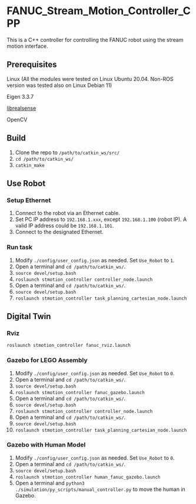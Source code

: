 # FANUC_Stream_Motion_Controller_CPP
This is a C++ controller for controlling the FANUC robot using the stream motion interface.

## Prerequisites
Linux (All the modules were tested on Linux Ubuntu 20.04. Non-ROS version was tested also on Linux Debian 11)

Eigen 3.3.7

[librealsense](https://github.com/IntelRealSense/librealsense/blob/master/doc/distribution_linux.md)

OpenCV

## Build
1. Clone the repo to `/path/to/catkin_ws/src/`
2. `cd /path/to/catkin_ws/`
3. `catkin_make`



## Use Robot
### Setup Ethernet
1. Connect to the robot via an Ethernet cable.
2. Set PC IP address to `192.168.1.xxx`, except `192.168.1.100` (robot IP). A valid IP address could be `192.168.1.101`. 
3. Connect to the designated Ethernet.

### Run task
1. Modify `./config/user_config.json` as needed. Set `Use_Robot` to `1`.
2. Open a terminal and `cd /path/to/catkin_ws/`.
3. `source devel/setup.bash`
4. `roslaunch stmotion_controller controller_node.launch`
5. Open a terminal and `cd /path/to/catkin_ws/`.
6. `source devel/setup.bash`
7. `roslaunch stmotion_controller task_planning_cartesian_node.launch`

## Digital Twin
### Rviz
`roslaunch stmotion_controller fanuc_rviz.launch`


### Gazebo for LEGO Assembly
1. Modify `./config/user_config.json` as needed. Set `Use_Robot` to `0`.
2. Open a terminal and `cd /path/to/catkin_ws/`.
3. `source devel/setup.bash`
4. `roslaunch stmotion_controller fanuc_gazebo.launch`
5. Open a terminal and `cd /path/to/catkin_ws/`.
6. `source devel/setup.bash`
7. `roslaunch stmotion_controller controller_node.launch`
8. Open a terminal and `cd /path/to/catkin_ws/`.
9. `source devel/setup.bash`
10. `roslaunch stmotion_controller task_planning_cartesian_node.launch`


### Gazebo with Human Model
1. Modify `./config/user_config.json` as needed. Set `Use_Robot` to `0`.
2. Open a terminal and `cd /path/to/catkin_ws/`.
3. `source devel/setup.bash`
4. `roslaunch stmotion_controller human_fanuc_gazebo.launch`
5. Open a terminal and `python3 ./simulation/py_scripts/manual_controller.py` to move the human in Gazebo.